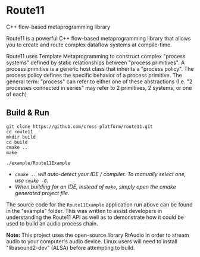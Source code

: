 # Route11

C++ flow-based metaprogramming library

Route11 is a powerful C++ flow-based metaprogramming library that allows you to create and route complex dataflow systems at compile-time.

Route11 uses Template Metaprogramming to construct complex "process systems" defined by static relationships between "process primitives". A process primitive is a generic host class that inherits a "process policy". The process policy defines the specific behavior of a process primitive. The general term: "process" can refer to either one of these abstractions (I.e. "2 processes connected in series" may refer to 2 primitives, 2 systems, or one of each)

## Build & Run

```
git clone https://github.com/cross-platform/route11.git
cd route11
mkdir build
cd build
cmake ..
make

./example/Route11Example
```

- *`cmake ..` will auto-detect your IDE / compiler. To manually select one, use `cmake -G`.*
- *When building for an IDE, instead of `make`, simply open the cmake generated project file.*

The source code for the `Route11Example` application run above can be found in the "example" folder. This was written to assist developers in understanding the Route11 API as well as to demonstrate how it could be used to build an audio process chain.

**Note:** This project uses the open-source library RtAudio in order to stream audio to your computer's audio device. Linux users will need to install "libasound2-dev" (ALSA) before attempting to build.
